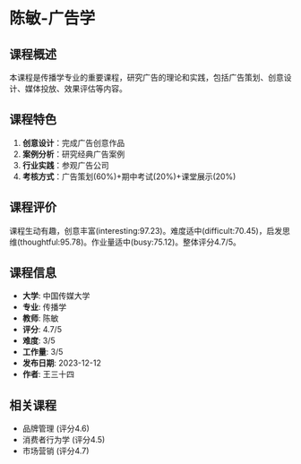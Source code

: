 # 陈敏-广告学

## 课程概述
本课程是传播学专业的重要课程，研究广告的理论和实践，包括广告策划、创意设计、媒体投放、效果评估等内容。

## 课程特色
1. **创意设计**：完成广告创意作品
2. **案例分析**：研究经典广告案例
3. **行业实践**：参观广告公司
4. **考核方式**：广告策划(60%)+期中考试(20%)+课堂展示(20%)

## 课程评价
课程生动有趣，创意丰富(interesting:97.23)。难度适中(difficult:70.45)，启发思维(thoughtful:95.78)。作业量适中(busy:75.12)。整体评分4.7/5。

## 课程信息
- **大学**: 中国传媒大学
- **专业**: 传播学
- **教师**: 陈敏
- **评分**: 4.7/5
- **难度**: 3/5
- **工作量**: 3/5
- **发布日期**: 2023-12-12
- **作者**: 王三十四

## 相关课程
- 品牌管理 (评分4.6)
- 消费者行为学 (评分4.5)
- 市场营销 (评分4.7)
